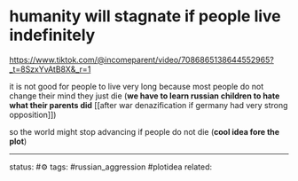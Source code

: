 # humanity will stagnate if people live indefinitely 
https://www.tiktok.com/@incomeparent/video/7086865138644552965?_t=8SzxYvAtB8X&_r=1

it is not good for people to live very long because most people do not change their mind they just die (**we have to learn russian children to hate what their parents did** [[after war denazification if germany had very strong opposition]])

so the world might stop advancing if people do not die (**cool idea fore the plot**)


--- 
status: #⚙️ 
tags: #russian_aggression #plotidea 
related: 
